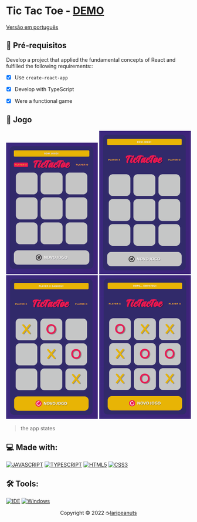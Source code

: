 # Tic Tac Toe - [DEMO](https://tictactoe-larissarabelo.vercel.app/)
[Versão em português](https://github.com/laripeanuts/react-ts-tic-tac-toe/blob/main/README-ptbr.md)

## 🎯 Pré-requisitos

Develop a project that applied the fundamental concepts of React and fulfilled the following requirements::

- [x] Use `create-react-app`
- [x] Develop with TypeScript
- [x] Were a functional game


## 🥳 Jogo
<p align="center">
  <img src="./.github/tictactoe.gif" alt="start" width="250">
  <img src="./.github/larissa-tictactie1.png" alt="start" width="250">
  <img src="./.github/larissa-tictactie2.png" alt="win" width="250">
  <img src="./.github/larissa-tictactie3.png" alt="draw" width="250">
</p>

> the app states

## 💻 Made with:
[![JAVASCRIPT](https://img.shields.io/badge/JavaScript-F7DF1E?style=for-the-badge&logo=javascript&logoColor=black)](https://developer.mozilla.org/pt-BR/docs/Web/JavaScript)
[![TYPESCRIPT](https://img.shields.io/badge/TypeScript-007ACC?style=for-the-badge&logo=typescript&logoColor=white)](https://www.typescriptlang.org/)
[![HTML5](https://img.shields.io/badge/HTML5-E34F26?style=for-the-badge&logo=html5&logoColor=white)](https://developer.mozilla.org/pt-BR/docs/Web/HTML)
[![CSS3](https://img.shields.io/badge/CSS3-1572B6?style=for-the-badge&logo=css3&logoColor=white)](https://developer.mozilla.org/pt-BR/docs/Web/CSS)

## 🛠️ Tools:
[![IDE](https://img.shields.io/badge/Visual_studio_code-0078D4?style=for-the-badge&logo=visual%20studio%20code&logoColor=white)](https://code.visualstudio.com/)
[![Windows](https://img.shields.io/badge/Windows-0078D6?style=for-the-badge&logo=windows&logoColor=white)](https://www.microsoft.com/pt-br/windows/get-windows-10)

<p align="center">Copyright © 2022 ☕<a href="https://github.com/laripeanuts">laripeanuts</a></p>

